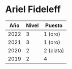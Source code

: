 # Ariel Fideleff

| Año | Nivel | Puesto |
| --- | --- | --- |
| 2022 | 3 | 1 (oro) |
| 2021 | 3 | 1 (oro) |
| 2020 | 2 | 2 (plata) |
| 2019 | 2 | 4 |
